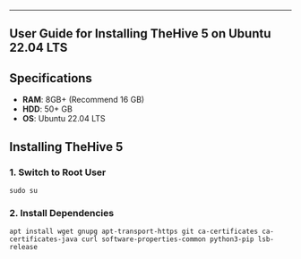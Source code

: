 --------------------------------------------------------------
  User Guide for Installing TheHive 5 on Ubuntu 22.04 LTS             
--------------------------------------------------------------

## Specifications
- **RAM**: 8GB+ (Recommend 16 GB)
- **HDD**: 50+ GB
- **OS**: Ubuntu 22.04 LTS

## Installing TheHive 5

### 1. Switch to Root User
```sudo su```


### 2. Install Dependencies
```apt install wget gnupg apt-transport-https git ca-certificates ca-certificates-java curl software-properties-common python3-pip lsb-release```
